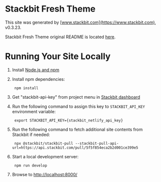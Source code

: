 # Stackbit Fresh Theme

This site was generated by [www.stackbit.com](https://www.stackbit.com), v0.3.23.

Stackbit Fresh Theme original README is located [here](./README.theme.md).

# Running Your Site Locally

1. Install [Node.js and npm](https://nodejs.org/en/)

1. Install npm dependencies:

        npm install

1. Get "stackbit-api-key" from project menu in [Stackbit dashboard](https://app.stackbit.com/dashboard)

1. Run the following command to assign this key to `STACKBIT_API_KEY` environment variable:

        export STACKBIT_API_KEY={stackbit_netlify_api_key}

1. Run the following command to fetch additional site contents from Stackbit if needed:

        npx @stackbit/stackbit-pull --stackbit-pull-api-url=https://api.stackbit.com/pull/5f5f854eca2b2d001ce399e5

1. Start a local development server:

        npm run develop

1. Browse to [http://localhost:8000/](http://localhost:8000/)
